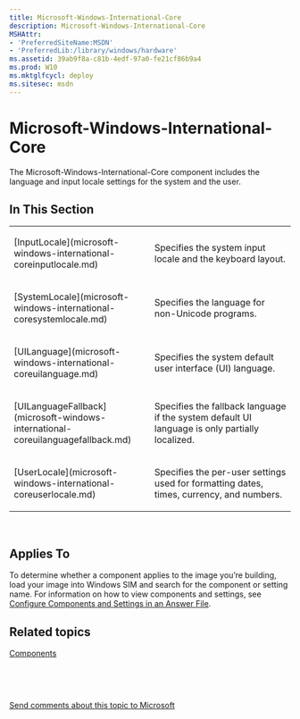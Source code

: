 ```yaml
---
title: Microsoft-Windows-International-Core
description: Microsoft-Windows-International-Core
MSHAttr:
- 'PreferredSiteName:MSDN'
- 'PreferredLib:/library/windows/hardware'
ms.assetid: 39ab9f8a-c81b-4edf-97a0-fe21cf86b9a4
ms.prod: W10
ms.mktglfcycl: deploy
ms.sitesec: msdn
---
```


# Microsoft-Windows-International-Core


The Microsoft-Windows-International-Core component includes the language and input locale settings for the system and the user.

## In This Section


<table>
<colgroup>
<col width="50%" />
<col width="50%" />
</colgroup>
<tbody>
<tr class="odd">
<td><p>[InputLocale](microsoft-windows-international-coreinputlocale.md)</p></td>
<td><p>Specifies the system input locale and the keyboard layout.</p></td>
</tr>
<tr class="even">
<td><p>[SystemLocale](microsoft-windows-international-coresystemlocale.md)</p></td>
<td><p>Specifies the language for non-Unicode programs.</p></td>
</tr>
<tr class="odd">
<td><p>[UILanguage](microsoft-windows-international-coreuilanguage.md)</p></td>
<td><p>Specifies the system default user interface (UI) language.</p></td>
</tr>
<tr class="even">
<td><p>[UILanguageFallback](microsoft-windows-international-coreuilanguagefallback.md)</p></td>
<td><p>Specifies the fallback language if the system default UI language is only partially localized.</p></td>
</tr>
<tr class="odd">
<td><p>[UserLocale](microsoft-windows-international-coreuserlocale.md)</p></td>
<td><p>Specifies the per-user settings used for formatting dates, times, currency, and numbers.</p></td>
</tr>
</tbody>
</table>

 

## Applies To


To determine whether a component applies to the image you’re building, load your image into Windows SIM and search for the component or setting name. For information on how to view components and settings, see [Configure Components and Settings in an Answer File](https://msdn.microsoft.com/library/windows/hardware/dn915078).

## Related topics


[Components](components-b-unattend.md)

 

 

[Send comments about this topic to Microsoft](mailto:wsddocfb@microsoft.com?subject=Documentation%20feedback%20%5Bp_unattend\p_unattend%5D:%20Microsoft-Windows-International-Core%20%20RELEASE:%20%2810/3/2016%29&body=%0A%0APRIVACY%20STATEMENT%0A%0AWe%20use%20your%20feedback%20to%20improve%20the%20documentation.%20We%20don't%20use%20your%20email%20address%20for%20any%20other%20purpose,%20and%20we'll%20remove%20your%20email%20address%20from%20our%20system%20after%20the%20issue%20that%20you're%20reporting%20is%20fixed.%20While%20we're%20working%20to%20fix%20this%20issue,%20we%20might%20send%20you%20an%20email%20message%20to%20ask%20for%20more%20info.%20Later,%20we%20might%20also%20send%20you%20an%20email%20message%20to%20let%20you%20know%20that%20we've%20addressed%20your%20feedback.%0A%0AFor%20more%20info%20about%20Microsoft's%20privacy%20policy,%20see%20http://privacy.microsoft.com/default.aspx. "Send comments about this topic to Microsoft")





